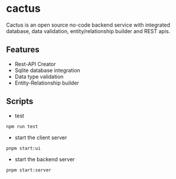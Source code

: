 # cactus
Cactus is an open source no-code backend service with integrated database, data validation, entity/relationship builder and REST apis.

## Features

* Rest-API Creator
* Sqlite database integration
* Data type validation
* Entity-Relationship builder

## Scripts

* test
```
npm run test
```
* start the client server
```
pnpm start:ui
```
* start the backend server
```
pnpm start:server
```
